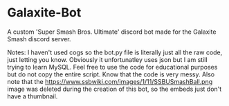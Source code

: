 # Galaxite-Bot

A custom 'Super Smash Bros. Ultimate' discord bot made for the Galaxite Smash discord server. 

Notes:
I haven't used cogs so the bot.py file is literally just all the raw code, just letting you know. Obviously it unfortunatley uses json but I am still trying to learn MySQL. Feel free to use the code for educational purposes but do not copy the entire script. Know that the code is very messy. Also note that the https://www.ssbwiki.com/images/1/11/SSBUSmashBall.png image was deleted during the creation of this bot, so the embeds just don't have a thumbnail.
